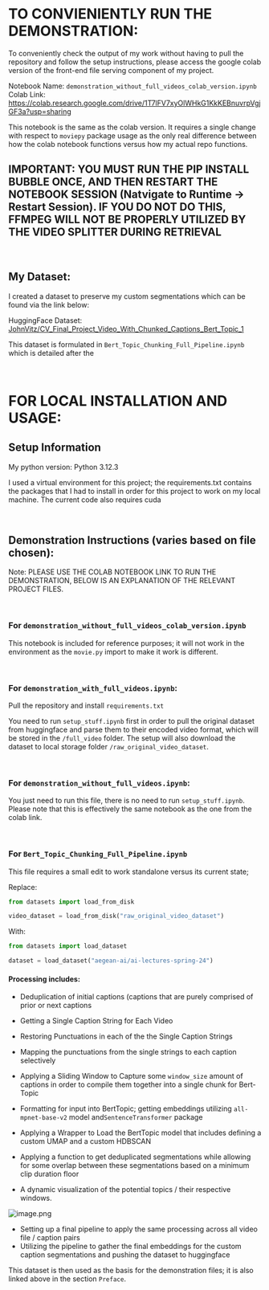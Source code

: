 # TO CONVIENIENTLY RUN THE DEMONSTRATION:

To conveniently check the output of my work without having to pull the repository and follow the setup instructions, please access the google colab version of the front-end file serving component of my project.

Notebook Name: `demonstration_without_full_videos_colab_version.ipynb`
Colab Link: https://colab.research.google.com/drive/1T7lFV7xyOlWHkG1KkKEBnuvrpVgjGF3a?usp=sharing

This notebook is the same as the colab version. It requires a single change with respect to `moviepy` package usage as the only real difference between how the colab notebook functions versus how my actual repo functions.

## IMPORTANT: YOU MUST RUN THE PIP INSTALL BUBBLE ONCE, AND THEN RESTART THE NOTEBOOK SESSION (Natvigate to Runtime -> Restart Session). IF YOU DO NOT DO THIS, FFMPEG WILL NOT BE PROPERLY UTILIZED BY THE VIDEO SPLITTER DURING RETRIEVAL

<br>

## My Dataset:

I created a dataset to preserve my custom segmentations which can be found via the link below:

HuggingFace Dataset: [JohnVitz/CV_Final_Project_Video_With_Chunked_Captions_Bert_Topic_1](https://huggingface.co/datasets/JohnVitz/CV_Final_Project_Video_With_Chunked_Captions_Bert_Topic_1)

This dataset is formulated in `Bert_Topic_Chunking_Full_Pipeline.ipynb` which is detailed after the 

<br>

# FOR LOCAL INSTALLATION AND USAGE:

## Setup Information

My python version: Python 3.12.3

I used a virtual environment for this project; the requirements.txt contains the packages that I had to install in order for this project to work on my local machine. The current code also requires cuda

<br>

## Demonstration Instructions (varies based on file chosen):

Note: PLEASE USE THE COLAB NOTEBOOK LINK TO RUN THE DEMONSTRATION, BELOW IS AN EXPLANATION OF THE RELEVANT PROJECT FILES.

<br>

### For `demonstration_without_full_videos_colab_version.ipynb`

This notebook is included for reference purposes; it will not work in the environment as the `movie.py` import to make it work is different.

<br>

### For `demonstration_with_full_videos.ipynb`:

Pull the repository and install `requirements.txt`

You need to run `setup_stuff.ipynb` first in order to pull the original dataset from huggingface and parse them to their encoded video format, which will be stored in the `/full_video` folder. The setup will also download the dataset to local storage folder `/raw_original_video_dataset`.

<br>

### For `demonstration_without_full_videos.ipynb`:

You just need to run this file, there is no need to run `setup_stuff.ipynb`. Please note that this is effectively the same notebook as the one from the colab link.


<br>

### For `Bert_Topic_Chunking_Full_Pipeline.ipynb`

This file requires a small edit to work standalone versus its current state;

Replace:

```python
from datasets import load_from_disk

video_dataset = load_from_disk("raw_original_video_dataset")
```

With:

```python
from datasets import load_dataset

dataset = load_dataset("aegean-ai/ai-lectures-spring-24")
```

#### Processing includes:

- Deduplication of initial captions (captions that are purely comprised of prior or next captions
- Getting a Single Caption String for Each Video
- Restoring Punctuations in each of the the Single Caption Strings
- Mapping the punctuations from the single strings to each caption selectively
- Applying a Sliding Window to Capture some `window_size` amount of captions in order to compile them together into a single chunk for Bert-Topic
- Formatting for input into BertTopic; getting embeddings utilizing `all-mpnet-base-v2` model and`SentenceTransformer` package
- Applying a Wrapper to Load the BertTopic model that includes defining a custom UMAP and a custom HDBSCAN
- Applying a function to get deduplicated segmentations while allowing for some overlap between these segmentations based on a minimum clip duration floor
  
- A dynamic visualization of the potential topics / their respective windows.
  
![image.png](attachment:image.png)

- Setting up a final pipeline to apply the same processing across all video file / caption pairs
- Utilizing the pipeline to gather the final embeddings for the custom caption segmentations and pushing the dataset to huggingface

This dataset is then used as the basis for the demonstration files; it is also linked above in the section `Preface`.
